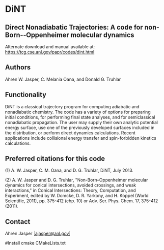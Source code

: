 # DiNT
## Direct Nonadiabatic Trajectories: A code for non-Born--Oppenheimer molecular dynamics

Alternate download and manual available at: https://tcg.cse.anl.gov/papr/codes/dint.html

## Authors
Ahren W. Jasper, C. Melania Oana, and Donald G. Truhlar

## Functionality
DiNT is a classical trajectory program for computing adiabatic and nonadiabatic chemistry. The code has a variety of options for preparing initial conditions, for performing final state analyses, and for semiclassical nonadiabatic propagation. The user may supply their own analytic potential energy surface, use one of the previously developed surfaces included in the distribution, or perform direct dynamics calculations. Recent applications include collisional energy transfer and spin-forbidden kinetics calculations.

## Preferred citations for this code
(1) A. W. Jasper, C. M. Oana, and D. G. Truhlar, DiNT, July 2013.

(2) A. W. Jasper and D. G. Truhlar, "Non-Born–Oppenheimer molecular dynamics for conical intersections, avoided crossings, and weak interactions," in Conical Intersections: Theory, Computation, and Experiment, edited by W. Domcke, D. R. Yarkony, and H. Koppel (World Scientific, 2011), pp. 375-412 (chp. 10) or Adv. Ser. Phys. Chem. 17, 375-412 (2011).
    
## Contact
Ahren Jasper [ajasper@anl.gov]

#Install
cmake CMakeLists.txt
